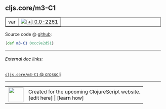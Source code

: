 ## cljs.core/m3-C1



 <table border="1">
<tr>
<td>var</td>
<td><a href="https://github.com/cljsinfo/cljs-api-docs/tree/0.0-2261"><img valign="middle" alt="[+] 0.0-2261" title="Added in 0.0-2261" src="https://img.shields.io/badge/+-0.0--2261-lightgrey.svg"></a> </td>
</tr>
</table>









Source code @ [github](https://github.com/clojure/clojurescript/blob/r2341/src/cljs/cljs/core.cljs#L435):

```clj
(def m3-C1 0xcc9e2d51)
```

<!--
Repo - tag - source tree - lines:

 <pre>
clojurescript @ r2341
└── src
    └── cljs
        └── cljs
            └── <ins>[core.cljs:435](https://github.com/clojure/clojurescript/blob/r2341/src/cljs/cljs/core.cljs#L435)</ins>
</pre>

-->

---



###### External doc links:

[`cljs.core/m3-C1` @ crossclj](http://crossclj.info/fun/cljs.core.cljs/m3-C1.html)<br>

---

 <table>
<tr><td>
<img valign="middle" align="right" width="48px" src="http://i.imgur.com/Hi20huC.png">
</td><td>
Created for the upcoming ClojureScript website.<br>
[edit here] | [learn how]
</td></tr></table>

[edit here]:https://github.com/cljsinfo/cljs-api-docs/blob/master/cljsdoc/cljs.core_m3-C1.cljsdoc
[learn how]:https://github.com/cljsinfo/cljs-api-docs/wiki/cljsdoc-files

<!--

This information was too distracting to show to readers, but I'll leave it
commented here since it is helpful to:

- pretty-print the data used to generate this document
- and show how to retrieve that data



The API data for this symbol:

```clj
{:ns "cljs.core",
 :name "m3-C1",
 :type "var",
 :source {:code "(def m3-C1 0xcc9e2d51)",
          :title "Source code",
          :repo "clojurescript",
          :tag "r2341",
          :filename "src/cljs/cljs/core.cljs",
          :lines [435]},
 :full-name "cljs.core/m3-C1",
 :full-name-encode "cljs.core_m3-C1",
 :history [["+" "0.0-2261"]]}

```

Retrieve the API data for this symbol:

```clj
;; from Clojure REPL
(require '[clojure.edn :as edn])
(-> (slurp "https://raw.githubusercontent.com/cljsinfo/cljs-api-docs/catalog/cljs-api.edn")
    (edn/read-string)
    (get-in [:symbols "cljs.core/m3-C1"]))
```

-->
